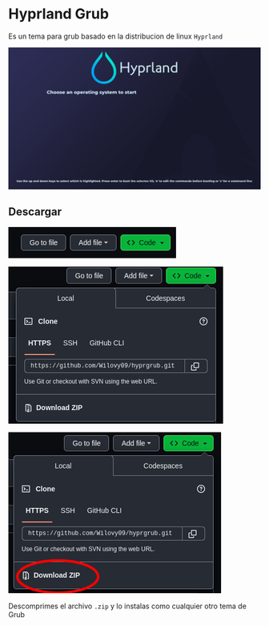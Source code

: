 # Hyprland Grub

Es un tema para grub basado en la distribucion de linux `Hyprland`

![Background Hyprland Grub](/images/background.png "Background")

## Descargar

![Go to <CODE>](/images/1.png "<CODE>")

![Press <CODE>](/images/2.png "Press <CODE>")

![Press Download Zip](/images/3.png "Press Download Zip")

Descomprimes el archivo `.zip` y lo instalas como cualquier otro tema de Grub
